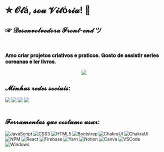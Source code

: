 #  ✮ 𝓞𝓵á, 𝓼𝓸𝓾 𝓥𝓲𝓽ó𝓻𝓲𝓪! 🥰

## ☞ 𝓓𝓮𝓼𝓮𝓷𝓿𝓸𝓵𝓿𝓮𝓭𝓸𝓻𝓪 𝓕𝓻𝓸𝓷𝓽-𝓮𝓷𝓭 ツ
<br/>

### 𝐀𝐦𝐨 𝐜𝐫𝐢𝐚𝐫 𝐩𝐫𝐨𝐣𝐞𝐭𝐨𝐬 𝐜𝐫𝐢𝐚𝐭𝐢𝐯𝐨𝐬 𝐞 𝐩𝐫𝐚𝐭𝐢𝐜𝐨𝐬. 𝐆𝐨𝐬𝐭𝐨 𝐝𝐞 𝐚𝐬𝐬𝐢𝐬𝐭𝐢𝐫 𝐬𝐞𝐫𝐢𝐞𝐬 𝐜𝐨𝐫𝐞𝐚𝐧𝐚𝐬 𝐞 𝐥𝐞𝐫 𝐥𝐢𝐯𝐫𝐨𝐬.

<div align="center">
  <img src="https://capricho.abril.com.br/wp-content/uploads/2017/06/code.gif"></a>
</div>       


 ## 𝓜𝓲𝓷𝓱𝓪𝓼 𝓻𝓮𝓭𝓮𝓼 𝓼𝓸𝓬𝓲𝓪𝓲𝓼:

<div> 
  <a href="https://www.instagram.com/vitoriasnofc/" target="_blank"><img src="https://img.shields.io/badge/-Instagram-8712fc?style=for-the-badge&logo=instagram" target="_blank"></a>
  <a href = "mailto:vsn.gja@gmail.com"><img src="https://img.shields.io/badge/-Gmail-8712fc?style=for-the-badge&logo=gmail" target="_blank"></a>
  <a href="https://www.linkedin.com/in/vit%C3%B3riasnocf/" target="_blank"><img src="https://img.shields.io/badge/-LinkedIn-8712fc?style=for-the-badge&logo=linkedin&logoColor=blue" target="_blank"></a> 
  <a href="https://github.com/ViihSN" target="_blank"><img src="https://img.shields.io/badge/GitHbt-8712fc?style=for-the-badge&logo=github&logoColor=white" target="_blank"></a>
</div>
</br>

 ## 𝓕𝓮𝓻𝓻𝓪𝓶𝓮𝓷𝓽𝓪𝓼 𝓺𝓾𝓮 𝓬𝓸𝓼𝓽𝓾𝓶𝓸 𝓾𝓼𝓪𝓻: 

  ![JavaScript](https://img.shields.io/badge/javascript-8712fc.svg?style=for-the-badge&logo=javascript)
  ![CSS3](https://img.shields.io/badge/css3-8712fc.svg?style=for-the-badge&logo=css3&) 
  ![HTML5](https://img.shields.io/badge/html5-8712fc.svg?style=for-the-badge&logo=html5)
  ![Bootstrap](https://img.shields.io/badge/bootstrap-8712fc.svg?style=for-the-badge&logo=bootstrap&logoColor=white)
  ![ChakraUI](https://img.shields.io/badge/Chakra--UI-8712fc?style=for-the-badge&logo=chakra-ui)
  ![ChakraUI](https://img.shields.io/badge/Swiper-8712fc?style=for-the-badge&logo=swiper)
  ![NPM](https://img.shields.io/badge/NPM-8712fc.svg?style=for-the-badge&logo=npm)
  ![React](https://img.shields.io/badge/react-8712fc.svg?style=for-the-badge&logo=react)
  ![Firebase](https://img.shields.io/badge/Firebase-8712fc?style=for-the-badge&logo=firebase)
  ![Yarn](https://img.shields.io/badge/yarn-8712fc.svg?style=for-the-badge&logo=yarn)
  ![Notion](https://img.shields.io/badge/Notion-8712fc.svg?style=for-the-badge&logo=notion) 
  ![Canva](https://img.shields.io/badge/Canva-8712fc.svg?style=for-the-badge&logo=Canva)
  ![VSCode](https://img.shields.io/badge/VSCode-8712fc?style=for-the-badge&logo=visual%20studio%20code&logoColor=blue)
  ![Windows](https://img.shields.io/badge/Windows-8712fc?style=for-the-badge&logo=windows&logoColor=2CA5E0)

</br>

#